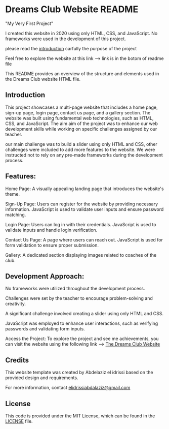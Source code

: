 # Dreams Club Website README

"My Very First Project"

I created this website in 2020 using only HTML, CSS, and JavaScript. No frameworks were used in the development of this project.

please read the [introduction](@introduction) carfully the purpose of the project 

Feel free to explore the website at this link --> link is in the botom of readme file 

This README provides an overview of the structure and elements used in the Dreams Club website HTML file.

## Introduction

This project showcases a multi-page website that includes a home page, sign-up page, login page, contact us page, and a gallery section. The website was built using fundamental web technologies, such as HTML, CSS, and JavaScript. The aim aim of the project was to enhance our web development skills while working on specific challenges assigned by our teacher.

our main challenge was to build a slider using only HTML and CSS, other challenges were included to add more features to the website. We were instructed not to rely on any pre-made frameworks during the development process.

## Features:

Home Page: A visually appealing landing page that introduces the website's theme.


Sign-Up Page: Users can register for the website by providing necessary information. JavaScript is used to validate user inputs and ensure password matching.


Login Page: Users can log in with their credentials. JavaScript is used to validate inputs and handle login verification.


Contact Us Page: A page where users can reach out. JavaScript is used for form validation to ensure proper submission.


Gallery: A dedicated section displaying images related to coaches of the club.

## Development Approach:

No frameworks were utilized throughout the development process.


Challenges were set by the teacher to encourage problem-solving and creativity.


A significant challenge involved creating a slider using only HTML and CSS.


JavaScript was employed to enhance user interactions, such as verifying passwords and validating form inputs.


Access the Project:
To explore the project and see me achievements, you can visit the website using the following link -->  [The Dreams Club Website](https://roudlek.github.io/the-Dreams-club-website/home.html)


## Credits

This website template was created by Abdelaziz el idrissi based on the provided design and requirements.

For more information, contact elidrissiabdalaziz@gmail.com

## License

This code is provided under the MIT License, which can be found in the [LICENSE](LICENSE) file.



